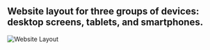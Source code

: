 ## Website layout for three groups of devices: desktop screens, tablets, and smartphones.

![Website Layout](https://github.com/Mary-Kalugina/adaptive_diploma/blob/main/img/NOEMI_Modern_ru.jpg)

